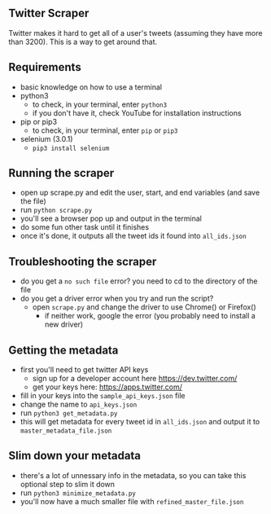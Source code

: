 ## Twitter Scraper

Twitter makes it hard to get all of a user's tweets (assuming they have more than 3200). This is a way to get around that.

## Requirements

- basic knowledge on how to use a terminal
- python3
  - to check, in your terminal, enter `python3`
  - if you don't have it, check YouTube for installation instructions
- pip or pip3
  - to check, in your terminal, enter `pip` or `pip3`
- selenium (3.0.1)
  - `pip3 install selenium`

## Running the scraper

- open up scrape.py and edit the user, start, and end variables (and save the file)
- run `python scrape.py`
- you'll see a browser pop up and output in the terminal
- do some fun other task until it finishes
- once it's done, it outputs all the tweet ids it found into `all_ids.json`

## Troubleshooting the scraper

- do you get a `no such file` error? you need to cd to the directory of the file
- do you get a driver error when you try and run the script?
  - open `scrape.py` and change the driver to use Chrome() or Firefox()
    - if neither work, google the error (you probably need to install a new driver)
    
## Getting the metadata

- first you'll need to get twitter API keys
  - sign up for a developer account here https://dev.twitter.com/
  - get your keys here: https://apps.twitter.com/
- fill in your keys into the `sample_api_keys.json` file
- change the name to `api_keys.json`
- run `python3 get_metadata.py`
- this will get metadata for every tweet id in `all_ids.json` and output it to `master_metadata_file.json`

## Slim down your metadata
- there's a lot of unnessary info in the metadata, so you can take this optional step to slim it down
- run `python3 minimize_metadata.py`
- you'll now have a much smaller file with `refined_master_file.json`
